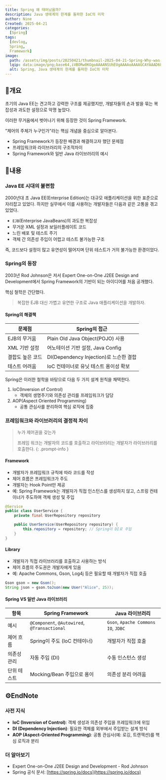 ```yaml
---
title: Spring 왜 태어났을까?
description: Java 생태계의 한계를 돌파한 IoC의 미학
author: Nine
Created: 2025-04-21
categories:
  [Spring]
tags:
  [devlog,
  Spring,
  Framework]
image:
  path: /assets/img/posts/20250421/thumbnail-2025-04-21-Spring-Why-was-the-Spring-Framework-born.png
  lqip: data:image/png;base64,iVBORw0KGgoAAAANSUhEUgAAAAoAAAAGCAYAAAD68A/GAAAAAklEQVR4AewaftIAAABeSURBVI3BOw5AQBRA0TsvTyIaChqF2iqsyOrsR6uhkEgm4zN+id6cY9quuQggBFI+VVojRtjPjVgTVCKWdWZYel7KI4sLVm8BgxjBHZbdO/zlyZOSyQ4oj9mN/BEC3a0gHTIM7ldEAAAAAElFTkSuQmCC
  alt: Spring, Java 생태계의 한계를 돌파한 IoC의 미학
---
```

## 📌개요

초기의 Java EE는 견고하고 강력한 구조를 제공했지만, 개발자들의 손과 발을 묶는 복잡성과 과도한 설정으로 악명 높았다.

이러한 무거움에서 벗어나기 위해 등장한 것이 Spring Framework.

"제어의 주체가 누구인가"라는 핵심 개념을 중심으로 알아본다.

- Spring Framework가 등장한 배경과 해결하고자 했던 문제점
- 프레임워크와 라이브러리의 구조적차이
- Spring Framework와 일반 Java 라이브러리의 예시

## 📌내용

### Java EE 시대의 불편함

2000년대 초 Java EE(Enterprise Edition)는 대규모 애플리케이션을 위한 표준으로 자리잡고 있었다.
하지만 실무에서 이를 사용하는 개발자들은 다음과 같은 고통을 겪고 있었다.

- `EJB`(Enterprise JavaBeans)의 과도한 복잡성
- 무거운 XML 설정과 보일러플레이트 코드
- 느린 배포 및 테스트 주기
- 객체 간 의존성 주입이 어렵고 테스트 불가능한 구조

즉, 코드보다 설정이 많고 유연성이 떨어지며 단위 테스트가 거의 불가능한 환경이었다.

### Spring의 등장

2003년 Rod Johnson은 저서 Expert One-on-One J2EE Design and Development에서 Spring Framework의 기반이 되는 아이디어를 처음 공개했다.

핵심 철학은 간단했다.

>복잡한 EJB 대신 가볍고 유연한 구조로 Java 애플리케이션을 개발하자.

#### Spring의 해결책

| 문제점           | Spring의 접근                          |
| ---------------- | -------------------------------------- |
| EJB의 무거움     | Plain Old Java Object(POJO) 사용       |
| XML 기반 설정    | 어노테이션 기반 설정, Java Config      |
| 결합도 높은 코드 | DI(Dependency Injection)로 느슨한 결합 |
| 테스트 어려움    | IoC 컨테이너로 유닛 테스트 용이성 확보 |

Spring은 이러한 철학을 바탕으로 다음 두 가지 설계 원칙을 채택한다.

1. IoC(Inversion of Control)
	- 객체의 생명주기와 의존성 관리를 프레임워크가 담당
2. AOP(Aspect Oriented Programming)
	- 공통 관심사를 분리하여 핵심 로직에 집중

### 프레임워크와 라이브러리의 결정적 차이

>누가 제어권을 갖는가
>
>프레임 워크는 개발자의 코드를 호출하고 라이브러리는 개발자가 라이브러리를 호출한다.
{: .prompt-info }

#### Framework

- 개발자가 프레임워크 규칙에 따라 코드를 작성
- 제어 흐름은 프레임워크가 주도
- 개발자는 Hook Point만 제공
- 예: Spring Framework는 개발자가 직접 인스턴스를 생성하지 않고, 스프링 컨테이너가 주도하여 객체 생성 및 주입

```java
@Service
public class UserService {
	private final UserRepository repository

	public UserService(UserRepository repository) {
		this.repository = repository; // Spring이 DI로 주입
	}
}
```

#### Library

- 개발자가 직접 라이브러리를 호출하고 사용하는 방식
- 제어 흐름의 주도권은 개발자에게 있음
- 예: Apache Commons, Gson, Log4j 등은 필요할 때 개발자가 직접 호출

```java
Gson gson = new Gson();
String json = gson.toJson(new User("Alice", 25));
```

#### Spring VS 일반 Java 라이브러리

| 항목        | Spring Framework                             | Java 라이브러리                     |
| ----------- | -------------------------------------------- | ----------------------------------- |
| 예시        | `@Component`, `@Autowired`, `@Transactional` | `Gson`, `Apache Commons IO`, `JDBC` |
| 제어 흐름   | Spring이 주도 (IoC 컨테이너)                 | 개발자가 직접 호출                  |
| 의존성 관리 | 자동 주입 (DI)                               | 수동 인스턴스 생성                  |
| 단위 테스트 | Mocking/Bean 주입으로 용이                   | 의존성 분리 어려움                  |


## ⚙️EndNote

### 사전 지식

- **IoC (Inversion of Control)**: 객체 생성과 의존성 주입을 프레임워크에 위임
- **DI (Dependency Injection)**: 필요한 객체를 외부에서 주입받는 설계 방식
- **AOP (Aspect-Oriented Programming)**: 공통 관심사(예: 로깅, 트랜잭션)를 핵심 로직과 분리

### 더 알아보기

- Expert One-on-One J2EE Design and Development - Rod Johnson
- Spring 공식 문서: [https://spring.io/docs](https://spring.io/docs)
